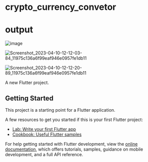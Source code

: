 # crypto_currency_convetor

# output

![image](https://user-images.githubusercontent.com/104633827/230903730-2bc8bd8a-5790-4474-99db-2b0cf676d27e.png)

![Screenshot_2023-04-10-12-12-03-84_11975c136a6f99eaf946e0957fe1db11](https://user-images.githubusercontent.com/104633827/230903740-1c6bb65d-62aa-41cd-9f76-5ab38ae774d0.jpg)

![Screenshot_2023-04-10-12-12-20-89_11975c136a6f99eaf946e0957fe1db11](https://user-images.githubusercontent.com/104633827/230903750-a8d4858f-a63a-49eb-bb61-79b07a97e14d.jpg)

A new Flutter project.

## Getting Started

This project is a starting point for a Flutter application.

A few resources to get you started if this is your first Flutter project:

- [Lab: Write your first Flutter app](https://docs.flutter.dev/get-started/codelab)
- [Cookbook: Useful Flutter samples](https://docs.flutter.dev/cookbook)

For help getting started with Flutter development, view the
[online documentation](https://docs.flutter.dev/), which offers tutorials,
samples, guidance on mobile development, and a full API reference.
